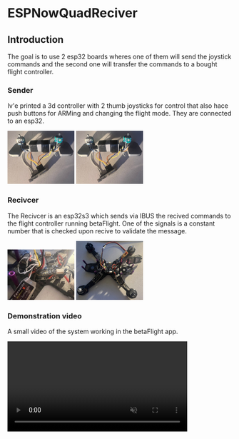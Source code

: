 # ESPNowQuadReciver

## Introduction
The goal is to use 2 esp32 boards wheres one of them will send the joystick commands and the second one will transfer the commands to a bought flight controller.

### Sender 
Iv'e printed a 3d controller with 2 thumb joysticks for control that also hace push buttons for ARMing and changing the flight mode.
They are connected to an esp32.
<p float="left">
  <img src="./assets/0.jpg" width="150" />
  <img src="./assets/0.jpg" width="150" /> 
</p>

### Recivcer 
The Recivcer is an esp32s3 which sends via IBUS the recived commands to the flight controller running betaFlight.
One of the signals is a constant number that is checked upon recive to validate the message.

<p float="left">
  <img src="./assets/2.jpg" width="150" />
  <img src="./assets/3.jpg" width="150" /> 
</p>

### Demonstration video
A small video of the system working in the betaFlight app.
<tr>
    <td colspan="4" style="text-align:center;">
      <video muted="" autoplay="autoplay" loop="loop" src=""./assets/vid.mp4" style="width: 80%; height: auto;"></video>
    </td>
</tr>
